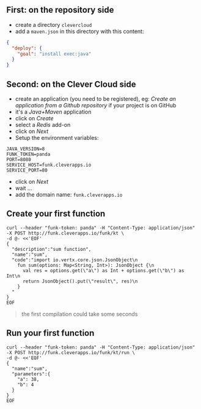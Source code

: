 

## First: on the repository side

- create a directory `clevercloud`
- add a `maven.json` in this directory with this content:

```json
{
  "deploy": {
    "goal": "install exec:java"
  }
}
```

## Second: on the Clever Cloud side

- create an application (you need to be registered), eg: *Create an application from a Github repository* if your project is on GitHub
- it's a *Java+Maven* application
- click on *Create*
- select a *Redis* add-on
- click on *Next*
- Setup the environment variables:

```shell
JAVA_VERSION=8
FUNK_TOKEN=panda
PORT=8080
SERVICE_HOST=funk.cleverapps.io
SERVICE_PORT=80
```

- click on *Next*
- wait ...
- add the domain name: `funk.cleverapps.io`

## Create your first function

```shell
curl --header "funk-token: panda" -H "Content-Type: application/json" -X POST http://funk.cleverapps.io/funk/kt \
-d @- <<'EOF'
{
  "description":"sum function",
  "name":"sum",
  "code":"import io.vertx.core.json.JsonObject\n
    fun sum(options: Map<String, Int>): JsonObject {\n
      val res = options.get(\"a\") as Int + options.get(\"b\") as Int\n
      return JsonObject().put(\"result\", res)\n
    }
  "
}
EOF
```

> the first compilation could take some seconds

## Run your first function

```shell
curl --header "funk-token: panda" -H "Content-Type: application/json" -X POST http://funk.cleverapps.io/funk/kt/run \
-d @- <<'EOF'
{
  "name":"sum",
  "parameters":{
    "a": 38,
    "b": 4
  }
}
EOF
```